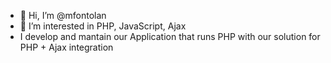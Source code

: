- 👋 Hi, I’m @mfontolan
- 👀 I’m interested in PHP, JavaScript, Ajax
- I develop and mantain our Application that runs PHP with our solution for PHP + Ajax integration

<!---
mfontolan/mfontolan is a ✨ special ✨ repository because its `README.md` (this file) appears on your GitHub profile.
You can click the Preview link to take a look at your changes.
--->

